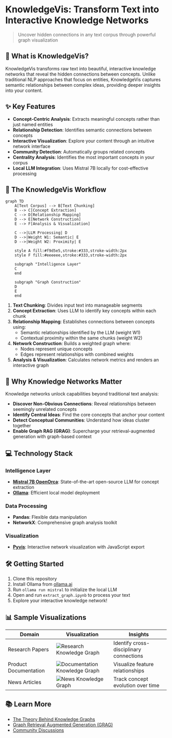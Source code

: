 
# KnowledgeVis: Transform Text into Interactive Knowledge Networks

> Uncover hidden connections in any text corpus through powerful graph visualization

## 🧠 What is KnowledgeVis?

KnowledgeVis transforms raw text into beautiful, interactive knowledge networks that reveal the hidden connections between concepts. Unlike traditional NLP approaches that focus on entities, KnowledgeVis captures semantic relationships between complex ideas, providing deeper insights into your content.

## ✨ Key Features

- **Concept-Centric Analysis**: Extracts meaningful concepts rather than just named entities
- **Relationship Detection**: Identifies semantic connections between concepts
- **Interactive Visualization**: Explore your content through an intuitive network interface
- **Community Detection**: Automatically groups related concepts
- **Centrality Analysis**: Identifies the most important concepts in your corpus
- **Local LLM Integration**: Uses Mistral 7B locally for cost-effective processing

## 🔄 The KnowledgeVis Workflow

```mermaid
graph TD
    A[Text Corpus] --> B[Text Chunking]
    B --> C[Concept Extraction]
    C --> D[Relationship Mapping]
    D --> E[Network Construction]
    E --> F[Analysis & Visualization]
    
    C -->|LLM Processing| D
    D -->|Weight W1: Semantic| E
    D -->|Weight W2: Proximity| E
    
    style A fill:#f9d5e5,stroke:#333,stroke-width:2px
    style F fill:#eeeeee,stroke:#333,stroke-width:2px
    
    subgraph "Intelligence Layer"
    C
    end
    
    subgraph "Graph Construction"
    D
    E
    end
```

1. **Text Chunking**: Divides input text into manageable segments
2. **Concept Extraction**: Uses LLM to identify key concepts within each chunk
3. **Relationship Mapping**: Establishes connections between concepts using:
   - Semantic relationships identified by the LLM (weight W1)
   - Contextual proximity within the same chunks (weight W2)
4. **Network Construction**: Builds a weighted graph where:
   - Nodes represent unique concepts
   - Edges represent relationships with combined weights
5. **Analysis & Visualization**: Calculates network metrics and renders an interactive graph

## 🚀 Why Knowledge Networks Matter

Knowledge networks unlock capabilities beyond traditional text analysis:

- **Discover Non-Obvious Connections**: Reveal relationships between seemingly unrelated concepts
- **Identify Central Ideas**: Find the core concepts that anchor your content
- **Detect Conceptual Communities**: Understand how ideas cluster together
- **Enable Graph RAG (GRAG)**: Supercharge your retrieval-augmented generation with graph-based context

## 💻 Technology Stack

### Intelligence Layer
- **[Mistral 7B OpenOrca](https://huggingface.co/Open-Orca/Mistral-7B-OpenOrca)**: State-of-the-art open-source LLM for concept extraction
- **[Ollama](https://ollama.ai)**: Efficient local model deployment

### Data Processing
- **Pandas**: Flexible data manipulation
- **NetworkX**: Comprehensive graph analysis toolkit

### Visualization
- **[Pyvis](https://github.com/WestHealth/pyvis)**: Interactive network visualization with JavaScript export

## 🛠️ Getting Started

1. Clone this repository
2. Install Ollama from [ollama.ai](https://ollama.ai)
3. Run `ollama run mistral` to initialize the local LLM
4. Open and run `extract_graph.ipynb` to process your text
5. Explore your interactive knowledge network!

## 📊 Sample Visualizations

| Domain | Visualization | Insights |
|--------|---------------|----------|
| Research Papers | ![Research Knowledge Graph](https://neo4j.com/wp-content/uploads/research-paper-knowledge-graph.png) | Identify cross-disciplinary connections |
| Product Documentation | ![Documentation Knowledge Graph](https://neo4j.com/wp-content/uploads/use-cases-knowledge-graph.png) | Visualize feature relationships |
| News Articles | ![News Knowledge Graph](https://cdn.ttgtmedia.com/rms/onlineimages/enterprise_ai-knowledge_graph_example-f.png) | Track concept evolution over time |



## 📚 Learn More

- [The Theory Behind Knowledge Graphs](https://www.ibm.com/topics/knowledge-graph)
- [Graph Retrieval Augmented Generation (GRAG)](https://medium.com/towards-data-science/how-to-convert-any-text-into-a-graph-of-concepts-110844f22a1a)
- [Community Discussions](https://github.com/guneeshvats/Convert-any-Corpus-of-Text-into-a-Graph-of-Knowledge/discussions)
